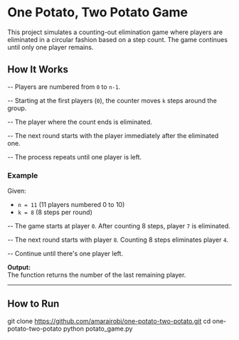 # One Potato, Two Potato Game

This project simulates a counting-out elimination game where players are eliminated in a circular fashion based on a step count. The game continues until only one player remains.

## How It Works
-- Players are numbered from `0` to `n-1`.

-- Starting at the first players (`0`), the counter moves `k` steps around the group.

-- The player where the count ends is eliminated.

-- The next round starts with the player immediately after the eliminated one.

-- The process repeats until one player is left.

### Example

Given:
- `n = 11` (11 players numbered 0 to 10)
- `k = 8` (8 steps per round)

-- The game starts at player `0`. After counting 8 steps, player `7` is eliminated.

-- The next round starts with player `8`. Counting 8 steps eliminates player `4`.

-- Continue until there's one player left.

**Output:**  
The function returns the number of the last remaining player.

---

## How to Run
git clone https://github.com/amarairobi/one-potato-two-potato.git
cd one-potato-two-potato
python potato_game.py



